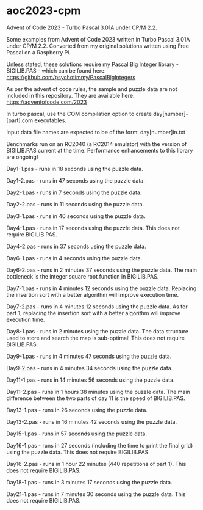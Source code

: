 # aoc2023-cpm
Advent of Code 2023 - Turbo Pascal 3.01A under CP/M 2.2.

Some examples from Advent of Code 2023 written in Turbo Pascal 3.01A under CP/M 2.2. Converted from my original solutions written using Free Pascal on a Raspberry Pi.

Unless stated, these solutions require my Pascal Big Integer library - BIGILIB.PAS - which can
be found here: https://github.com/psychotimmy/PascalBigIntegers

As per the advent of code rules, the sample and puzzle data are not included in 
this repository. They are available here: https://adventofcode.com/2023

In turbo pascal, use the COM compilation option to create day[number]-[part].com executables.

Input data file names are expected to be of the form: day[number]in.txt

Benchmarks run on an RC2040 (a RC2014 emulator) with the version of BIGILIB.PAS
current at the time. Performance enhancements to this library are ongoing!

Day1-1.pas - runs in 18 seconds using the puzzle data.

Day1-2.pas - runs in 47 seconds using the puzzle data.

Day2-1.pas - runs in 7 seconds using the puzzle data.

Day2-2.pas - runs in 11 seconds using the puzzle data.

Day3-1.pas - runs in 40 seconds using the puzzle data.

Day4-1.pas - runs in 17 seconds using the puzzle data. This does not require BIGILIB.PAS.

Day4-2.pas - runs in 37 seconds using the puzzle data.

Day6-1.pas - runs in 4 seconds using the puzzle data.

Day6-2.pas - runs in 2 minutes 37 seconds using the puzzle data. The main bottleneck is the integer square root function in BIGILIB.PAS.

Day7-1.pas - runs in 4 minutes 12 seconds using the puzzle data. Replacing the insertion sort with a better algorithm will improve execution time.

Day7-2.pas - runs in 4 minutes 12 seconds using the puzzle data. As for part 1, replacing the insertion sort with a better algorithm will improve execution time.

Day8-1.pas - runs in 2 minutes using the puzzle data. The data structure used to store and search the map is sub-optimal! This does not require BIGILIB.PAS.

Day9-1.pas - runs in 4 minutes 47 seconds using the puzzle data.

Day9-2.pas - runs in 4 minutes 34 seconds using the puzzle data.

Day11-1.pas - runs in 14 minutes 56 seconds using the puzzle data.

Day11-2.pas - runs in 1 hours 38 minutes using the puzzle data. The main difference between the two parts of day 11 is the speed of BIGILIB.PAS.

Day13-1.pas - runs in 26 seconds using the puzzle data.

Day13-2.pas - runs in 16 minutes 42 seconds using the puzzle data.

Day15-1.pas - runs in 57 seconds using the puzzle data.

Day16-1.pas - runs in 27 seconds (including the time to print the final grid) using the puzzle data. This does not require BIGILIB.PAS.

Day16-2.pas - runs in 1 hour 22 minutes (440 repetitions of part 1). This does not require BIGILIB.PAS.

Day18-1.pas - runs in 3 minutes 17 seconds using the puzzle data. 

Day21-1.pas - runs in 7 minutes 30 seconds using the puzzle data. This does not require BIGILIB.PAS.
